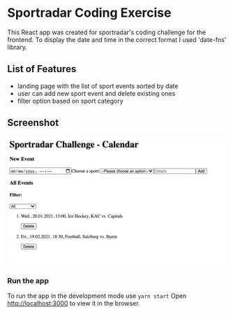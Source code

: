 # Sportradar Coding Exercise

This React app was created for sportradar's coding challenge for the frontend. To display the date and time in the correct format I used 'date-fns' library.

## List of Features

- landing page with the list of sport events sorted by date
- user can add new sport event and delete existing ones
- filter option based on sport category

## Screenshot

![Screenshot](./public/landingpage.png)

### Run the app

To run the app in the development mode use `yarn start`
Open [http://localhost:3000](http://localhost:3000) to view it in the browser.
